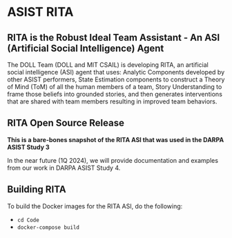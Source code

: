# ASIST RITA

## RITA is the Robust Ideal Team Assistant - An ASI (Artificial Social Intelligence) Agent

The DOLL Team (DOLL and MIT CSAIL) is developing RITA, an artificial social intelligence (ASI) agent that uses: Analytic Components developed by other ASIST performers, State Estimation components to construct a Theory of Mind (ToM) of all the human members of a team, Story Understanding to frame those beliefs into grounded stories, and then generates interventions that are shared with team members resulting in improved team behaviors. 

## RITA Open Source Release

**This is a bare-bones snapshot of the RITA ASI that was used in the DARPA ASIST Study 3**

In the near future (1Q 2024), we will provide documentation and examples from our work in DARPA ASIST Study 4.

## Building RITA
To build the Docker images for the RITA ASI, do the following:

* `cd Code`
* `docker-compose build`
